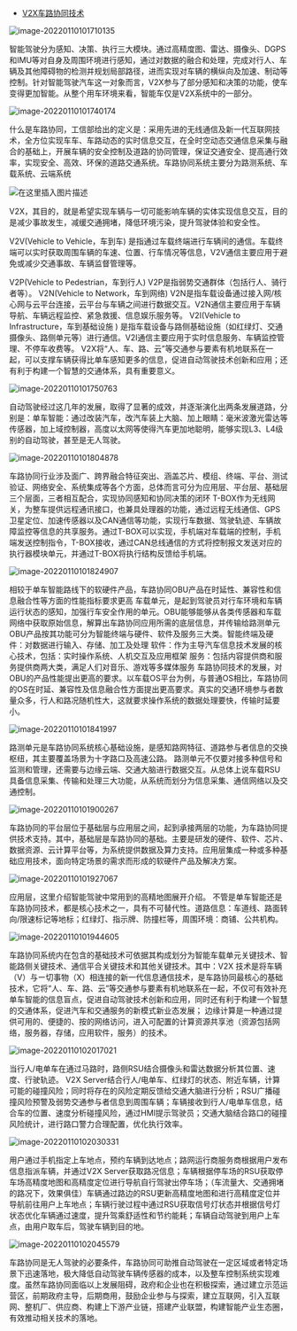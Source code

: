 - [V2X车路协同技术](https://blog.csdn.net/weixin_42734533/article/details/122333166)

![image-20220110101710135](https://gitee.com/er-huomeng/l-img/raw/master/image-20220110101710135.png)

智能驾驶分为感知、决策、执行三大模块。通过高精度图、雷达、摄像头、DGPS和IMU等对自身及周围环境进行感知，通过对数据的融合和处理，完成对行人、车辆及其他障碍物的检测并规划局部路径，进而实现对车辆的横纵向及加速、制动等控制。针对智能驾驶汽车这一对象而言，V2X参与了部分感知和决策的功能，使车变得更加智能。从整个用车环境来看，智能车仅是V2X系统中的一部分。

![image-20220110101740174](C:\Users\10902\Desktop\车路协同定义.png)

什么是车路协同，工信部给出的定义是：采用先进的无线通信及新一代互联网技术，全方位实现车车、车路动态的实时信息交互，在全时空动态交通信息采集与融合的基础上，开展车辆的安全控制及道路的协同管理，保证交通安全、提高通行效率，实现安全、高效、环保的道路交通系统。车路协同系统主要分为路测系统、车载系统、云端系统

![在这里插入图片描述](https://img-blog.csdnimg.cn/3f43c91114aa48c19b73e1f735804ce0.png?x-oss-process=image/watermark,type_d3F5LXplbmhlaQ,shadow_50,text_Q1NETiBAd2VpeGluXzQyNzM0NTMz,size_15,color_FFFFFF,t_70,g_se,x_16)

V2X，其目的，就是希望实现车辆与一切可能影响车辆的实体实现信息交互，目的是减少事故发生，减缓交通拥堵，降低环境污染，提升驾驶体验和安全性。

V2V(Vehicle to Vehicle，车到车) 是指通过车载终端进行车辆间的通信。车载终端可以实时获取周围车辆的车速、位置、行车情况等信息，V2V通信主要应用于避免或减少交通事故、车辆监督管理等。

V2P(Vehicle to Pedestrian，车到行人) V2P是指弱势交通群体（包括行人、骑行者等）。
 V2N(Vehicle to Network，车到网络) V2N是指车载设备通过接入网/核心网与云平台连接，云平台与车辆之间进行数据交互。V2N通信主要应用于车辆导航、车辆远程监控、紧急救援、信息娱乐服务等。
 V2I(Vehicle to Infrastructure，车到基础设施 ) 是指车载设备与路侧基础设施（如红绿灯、交通摄像头、路侧单元等）进行通信。V2I通信主要应用于实时信息服务、车辆监控管理、不停车收费等。
 V2X将“人、车、路、云”等交通参与要素有机地联系在一起，可以支撑车辆获得比单车感知更多的信息，促进自动驾驶技术创新和应用；还有利于构建一个智慧的交通体系，具有重要意义。

![image-20220110101750763](https://gitee.com/er-huomeng/l-img/raw/master/image-20220110101750763.png)

自动驾驶经过这几年的发展，取得了显著的成效，并逐渐演化出两条发展道路，分别是：单车智能：通过改装汽车，改汽车装上大脑、加上眼睛：毫米波激光雷达等传感器，加上域控制器，高度以太网等使得汽车更加地聪明，能够实现L3、L4级别的自动驾驶，甚至是无人驾驶。

![image-20220110101804878](https://gitee.com/er-huomeng/l-img/raw/master/image-20220110101804878.png)

车路协同行业涉及面广、跨界融合特征突出、涵盖芯片、模组、终端、平台、测试验证、网络安全、系统集成等各个方面，总体而言可分为应用层、平台层、基础层三个层面，三者相互配合，实现协同感知和协同决策的闭环
  T-BOX作为无线网关，为整车提供远程通讯接口，也兼具处理器的功能，通过远程无线通信、GPS卫星定位、加速传感器以及CAN通信等功能，实现行车数据、驾驶轨迹、车辆故障监控等信息的共享服务。通过T-BOX可以实现，手机端对车载端的控制，手机端发送控制指令，T-BOX接收，通过CAN总线通信的方式将控制报文发送对应的执行器模块单元，并通过T-BOX将执行结构反馈给手机端。

![image-20220110101824907](https://gitee.com/er-huomeng/l-img/raw/master/image-20220110101824907.png)

相较于单车智能路线下的软硬件产品，车路协同OBU产品在时延性、兼容性和信息融合性等方面的性能指标要求更高
 车载单元，是起到驾驶员对行车环境和车辆运行状态的感知，加强行车安全作用的单元。OBU能够能够从各类传感器和车载网络中获取原始信息，解算出车路协同应用所需的底层信息，并传输给路测单元
 OBU产品按其功能可分为智能终端与硬件、软件及服务三大类。智能终端及硬件：对数据进行输入、存储、加工及处理
 软件：作为主导汽车信息技术发展的核心技术，包括：实时操作系统、人机交互及应用框架
 服务：包括内容提供商和服务提供商两大类，满足人们对音乐、游戏等多媒体服务
 车路协同技术的发展，对OBU的产品性能提出更高的要求。以车载OS平台为例，与普通OS相比，车路协同的OS在时延、兼容性及信息融合性方面提出更高要求。真实的交通环境参与者数量众多，行人和路况随机性大，这就要求操作系统的数据处理要快，传输时延要小。

![image-20220110101841997](https://gitee.com/er-huomeng/l-img/raw/master/image-20220110101841997.png)

路测单元是车路协同系统核心基础设施，是感知路网特征、道路参与者信息的交换枢纽，其主要覆盖场景为十字路口及高速公路。
 路测单元不仅要对接多种信号和监测和管理，还需要与边缘云端、交通大脑进行数据交互。从总体上说车载RSU具备信息采集、传输和处理三大功能，从系统而划分为信息采集、通信网络以及交通控制。

![image-20220110101900267](https://gitee.com/er-huomeng/l-img/raw/master/image-20220110101900267.png)

车路协同的平台层位于基础层与应用层之间，起到承接两层的功能，为车路协同提供技术支持。其中，基础层是车路协同的基础。主要是研发的硬件、软件、芯片、数据资源、云计算平台等，为系统提供数据及算力支持。应用层集成一种或多种基础应用技术，面向特定场景的需求而形成的软硬件产品及解决方案。

![image-20220110101927067](https://gitee.com/er-huomeng/l-img/raw/master/image-20220110101927067.png)

应用层，这里介绍智能驾驶中常用到的高精地图展开介绍。 不管是单车智能还是车路协同技术，都是核心技术之一，具有不可替代性。道路信息：车道线、路面转向/限速标记等地标；红绿灯、指示牌、防撞栏等，周围环境：商铺、公共机构。

![image-20220110101944605](https://gitee.com/er-huomeng/l-img/raw/master/image-20220110101944605.png)

车路协同系统内在包含的基础技术可依据其构成划分为智能车载单元关键技术、智能路侧关键技术、通信平合关键技术和其他关键技术。其中：V2X  技术是将车辆（V）与ー切事物（X）相连接的新一代信息通信技术，是车路协同最核心的基础技术，它将“人、车、路、云”等交通参与要素有机地联系在一起，不仅可有效补充单车智能的信息盲点，促进自动驾驶技术创新和应用，同时还有利于构建一个智慧的交通体系，促进汽车和交通服务的新模式新业态发展；
 边缘计算是一种通过提供可用的、便捷的、按的网络访问，进入可配置的计算资源共享池（资源包括网络，服务器，存储，应用软件，服务）的技术。

![image-20220110102017021](https://gitee.com/er-huomeng/l-img/raw/master/image-20220110102017021.png)

当行人/电单车在通过马路时，路侧RSU结合摄像头和雷达数据分析其位置、速度、行驶轨迹。
 V2X  Server结合行人/电单车、红绿灯的状态、附近车辆，计算可能的碰撞风险；同时将存在的风险定期反馈给交通大脑进行分析；RSU广播碰撞风险预警及弱势交通参与者信息到周围车辆；车辆接收到行人/电单车信息，结合车的位置、速度分析碰撞风险，通过HMI提示驾驶员；交通大脑结合路口的碰撞风险统计，进行路口警力合理配置，优化执行效率。

![image-20220110102030331](https://gitee.com/er-huomeng/l-img/raw/master/image-20220110102030331.png)

用户通过手机指定上车地点，预约车辆到达地点；路网运行商服务商根据用户发布信息指派车辆，并通过V2X  Server获取路况信息；车辆根据停车场的RSU获取停车场高精度地图和高精度定位进行导航自行驾驶出停车场；（车流量大、交通拥堵的路况下，效果俱佳）车辆通过路边的RSU更新高精度地图和进行高精度定位并导航前往用户上车地点；车辆行驶过程中通过RSU获取信号灯状态并根据信号灯状态优化车辆通过速度，提升驾乘舒适性和节约能耗；车辆自动驾驶到用户上车点，由用户取车后，驾驶车辆到目的地。

![image-20220110102045579](https://gitee.com/er-huomeng/l-img/raw/master/image-20220110102045579.png)

车路协同是无人驾驶的必要条件，车路协同可助推自动驾驶在一定区域或者特定场景下迅速落地，极大降低自动驾驶车辆传感器的成本，以及整车控制系统实现难度。虽然车路协同面临以上发展阻碍，政府和企业也在积极探索，通过建立示范运营区，前期政府主导，后期商用，鼓励企业参与与探索，建立互联网，引入互联网、整机厂、供应商、构建上下游产业链，搭建产业联盟，构建智能产业生态圈，有效推动相关技术的落地。